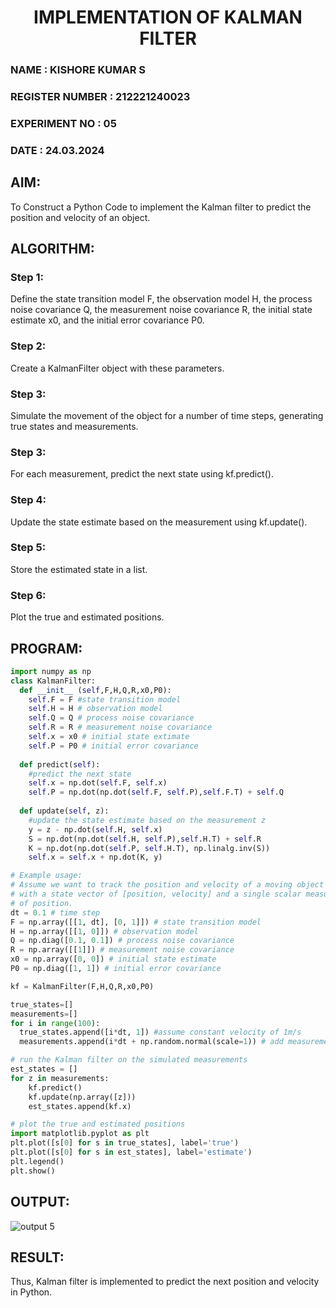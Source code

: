 <H1 ALIGN=CENTER> IMPLEMENTATION OF KALMAN FILTER </H1>
<H3> NAME : KISHORE KUMAR S </H3>
<H3> REGISTER NUMBER : 212221240023 </H3>
<H3>EXPERIMENT NO : 05 </H3>
<H3>DATE  : 24.03.2024 </H3>

## AIM:
To Construct a Python Code to implement the Kalman filter to predict the position and velocity of an object.

## ALGORITHM:
### Step 1: 
Define the state transition model F, the observation model H, the process noise covariance Q, the measurement noise covariance R, the initial state estimate x0, and the initial error covariance P0.
### Step 2: 
Create a KalmanFilter object with these parameters.
### Step 3: 
Simulate the movement of the object for a number of time steps, generating true states and measurements.
### Step 3: 
For each measurement, predict the next state using kf.predict().
### Step 4: 
Update the state estimate based on the measurement using kf.update().
### Step 5: 
Store the estimated state in a list.
### Step 6: 
Plot the true and estimated positions.

## PROGRAM:
```PYTHON
import numpy as np
class KalmanFilter:
  def __init__ (self,F,H,Q,R,x0,P0):
    self.F = F #state transition model
    self.H = H # observation model
    self.Q = Q # process noise covariance
    self.R = R # measurement noise covariance
    self.x = x0 # initial state extimate
    self.P = P0 # initial error covariance
  
  def predict(self):
    #predict the next state
    self.x = np.dot(self.F, self.x)
    self.P = np.dot(np.dot(self.F, self.P),self.F.T) + self.Q
  
  def update(self, z):
    #update the state estimate based on the measurement z
    y = z - np.dot(self.H, self.x)
    S = np.dot(np.dot(self.H, self.P),self.H.T) + self.R
    K = np.dot(np.dot(self.P, self.H.T), np.linalg.inv(S))
    self.x = self.x + np.dot(K, y)

# Example usage:
# Assume we want to track the position and velocity of a moving object
# with a state vector of [position, velocity] and a single scalar measurement
# of position.
dt = 0.1 # time step
F = np.array([[1, dt], [0, 1]]) # state transition model
H = np.array([[1, 0]]) # observation model
Q = np.diag([0.1, 0.1]) # process noise covariance
R = np.array([[1]]) # measurement noise covariance
x0 = np.array([0, 0]) # initial state estimate
P0 = np.diag([1, 1]) # initial error covariance

kf = KalmanFilter(F,H,Q,R,x0,P0)

true_states=[]
measurements=[]
for i in range(100):
  true_states.append([i*dt, 1]) #assume constant velocity of 1m/s
  measurements.append(i*dt + np.random.normal(scale=1)) # add measurement noise

# run the Kalman filter on the simulated measurements
est_states = []
for z in measurements:
    kf.predict()
    kf.update(np.array([z]))
    est_states.append(kf.x)

# plot the true and estimated positions
import matplotlib.pyplot as plt
plt.plot([s[0] for s in true_states], label='true')
plt.plot([s[0] for s in est_states], label='estimate')
plt.legend()
plt.show()
```
## OUTPUT:
![output 5](https://github.com/Kishore00007/Ex-5--AAI/assets/94233985/5b2e74bb-53a8-4570-a188-c7a50ccc39c0)


## RESULT:
Thus, Kalman filter is implemented to predict the next position and velocity in Python.
